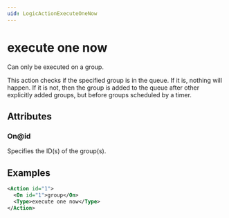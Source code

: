 ```yaml
---
uid: LogicActionExecuteOneNow
---
```


# execute one now

Can only be executed on a group.

This action checks if the specified group is in the queue. If it is, nothing will happen. If it is not, then the group is added to the queue after other explicitly added groups, but before groups scheduled by a timer.

## Attributes

### On@id

Specifies the ID(s) of the group(s).

## Examples

```xml
<Action id="1">
  <On id="1">group</On>
  <Type>execute one now</Type>
</Action>
```
